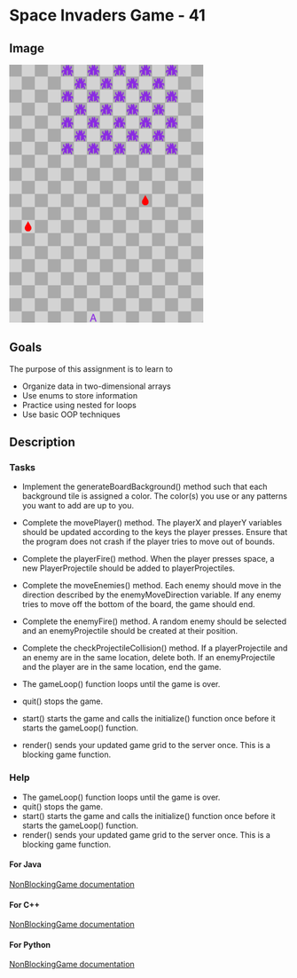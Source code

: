 # Space Invaders Game - 41

## Image

<img src="./figures/icon.png" alt="drawing" width="350"></img>

## Goals
The purpose of this assignment is to learn to
 - Organize data in two-dimensional arrays
 - Use enums to store information
 - Practice using nested for loops
 - Use basic OOP techniques

## Description
### Tasks
 - Implement the generateBoardBackground() method such that each background tile is assigned a color. The color(s) you 
 use or any patterns you want to add are up to you.
 - Complete the movePlayer() method. The playerX and playerY variables should be updated according to the keys the 
 player presses. Ensure that the program does not crash if the player tries to move out of bounds. 
 - Complete the playerFire() method. When the player presses space, a new PlayerProjectile should be added to
 playerProjectiles.
 - Complete the moveEnemies() method. Each enemy should move in the direction described by the enemyMoveDirection 
 variable. If any enemy tries to move off the bottom of the board, the game should end.
 - Complete the enemyFire() method. A random enemy should be selected and an enemyProjectile should be created at their 
 position.
 - Complete the checkProjectileCollision() method. If a playerProjectile and an enemy are in the same location, delete 
 both. If an enemyProjectile and the player are in the same location, end the game.
 


- The gameLoop() function loops until the game is over.
- quit() stops the game.
- start() starts the game and calls the initialize() function once before it starts the gameLoop() function.
- render() sends your updated game grid to the server once. This is a blocking game function.

### Help

- The gameLoop() function loops until the game is over.
- quit() stops the game.
- start() starts the game and calls the initialize() function once before it starts the gameLoop() function.
- render() sends your updated game grid to the server once. This is a blocking game function.

#### For Java
[NonBlockingGame documentation](http://bridgesuncc.github.io/doc/java-api/current/html/classbridges_1_1games_1_1_non_blocking_game.html)
#### For C++
[NonBlockingGame documentation](http://bridgesuncc.github.io/doc/cxx-api/current/html/classbridges_1_1game_1_1_non_blocking_game.html)
#### For Python
[NonBlockingGame documentation](http://bridgesuncc.github.io/doc/python-api/current/html/classbridges_1_1non__blocking__game_1_1_non_blocking_game.html)
